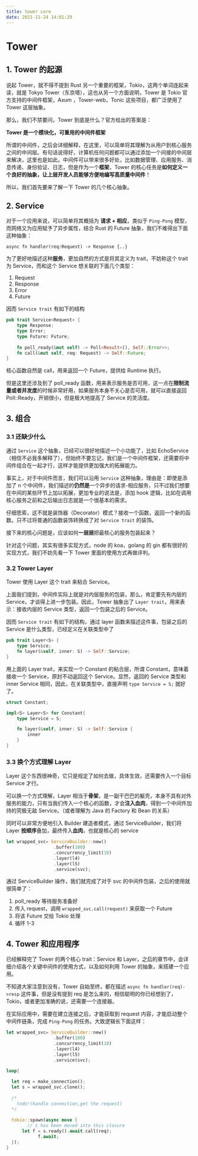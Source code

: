```yaml
---
title: tower core
date: 2021-11-24 14:01:29
---
```




# Tower 



## 1. Tower 的起源



说起 Tower，就不得不提到 Rust 另一个重要的框架，Tokio，这两个单词连起来读，就是 Tokyo Tower（东京塔），这也从另一个方面说明，Tower 是 Tokio 官方支持的中间件框架，Axum ，Tower-web，Tonic 这些项目，都广泛使用了 Tower 这层抽象。

那么，我们不禁要问，Tower 到底是什么？官方给出的答案是：

**Tower 是一个模块化，可重用的中间件框架**



所谓的中间件，之后会详细解释，在这里，可以简单将其理解为从用户到核心服务之间的中间层。有句话说得好，计算机任何问题都可以通过添加一个间接的中间层来解决，这里也是如此。中间件可以带来很多好处，比如数据管理、应用服务、消息传递、身份验证、日志，但是作为一个**框架**，Tower 的核心任务是**如何定义一个良好的抽象，让上层开发人员能够方便地编写高质量中间件**！



所以，我们首先要来了解一下 Tower 的几个核心抽象。



## 2. Service



对于一个应用来说，可以简单将其概括为 **请求 + 相应**，类似于 `Ping-Pong` 模型，而网络又为应用赋予了异步属性，结合 Rust 的 Future 抽象，我们不难得出下面这种抽象：

`async fn handler(req:Request) -> Response {..}` 



为了更好地描述这种**服务**，更加自然的方式是将其定义为 trait，不妨称这个 trait 为 Service，而和这个 Service 想关联的下面几个类型：

1. Request 
2. Response
3. Error
4. Future



因而 `Service trait` 有如下的结构

```rust
pub trait Service<Request> {
    type Response;
    type Error;
    type Future: Future;
  
    fn poll_ready(&mut self) -> Poll<Result<(), Self::Error>>;
    fn call(&mut self, req: Request) -> Self::Future;
}
```



核心函数自然是 call，用来返回一个 Future，提供给 Runtime 执行。

但是这里还涉及到了 poll_ready 函数，用来表示服务是否可用，这一点在**限制流量或者并发度**的时候非常好用，如果服务本身不关心是否可用，就可以直接返回 Poll::Ready，开销很小，但是极大地提高了 Service 的灵活度。



## 3. 组合 



### 3.1 还缺少什么



 通过 `Service` 这个抽象，已经可以很好地描述一个小功能了，比如 EchoService（相信不必我多解释了），但始终不要忘记，我们是一个中间件框架，还需要将中间件组合在一起才行，这样才能提供更加强大的拓展能力。



事实上，对于中间件而言，我们可以沿用 `Service` 这种抽象，理由是：即使是添加了 n 个中间件，我们描述的**仍然是**一个异步的请求-相应服务，只不过我们想要在中间的某些环节上加以拓展，更加专业的说法是，添加 hook 逻辑，比如在调用核心服务之前和之后输出日志就是一个很基本的需求。



仔细思索，这不就是装饰器（Decorator）模式？接收一个函数，返回一个新的函数。只不过将普通的函数装饰转换成了对 `Service trait` 的装饰。



接下来的核心问题是，应该如何**一层层**把最核心的服务包装起来？

针对这个问题，其实有很多实现方式，node 的 koa，golang 的 gin 都有很好的实现方式，我们不妨先看一下 Tower 里面的使用方式再做评判。



### 3.2 Tower Layer



Tower 使用 Layer 这个 trait 来粘合 Service。

上面我们提到，中间件实际上就是对内层服务的包装，那么，肯定要先有内层的 Service，才谈得上进一步包装。因此，Tower 抽象出了 `Layer trait`，用来表示：接收内层的 Service 类型，返回一个包装之后的 Service。



因而 `Service trait` 有如下的结构，通过 layer 函数来描述这件事，包装之后的 Service 是什么类型，已经定义在关联类型中了

```rust
pub trait Layer<S> {
    type Service;
    fn layer(&self, inner: S) -> Self::Service;
}
```



用上面的 Layer trait，来实现一个 Constant 的粘合层，所谓 Constant，意味着接收一个 Service，原封不动返回这个 Service。显然，返回的 Service 类型和 inner Service 相同，因此，在关联类型中，直接声明 `type Service = S;` 就好了。

```rust
struct Constant;

impl<S> Layer<S> for Constant{
    type Service = S;

    fn layer(&self, inner: S) -> Self::Service {
        inner
    }
}

```



### 3.3 换个方式理解 Layer



Layer 这个东西很神奇，它只是规定了如何去做，具体生效，还需要传入一个目标 Service 才行。



可以换一个方式理解，Layer 相当于**骨架**，是一副干巴巴的躯壳，本身不具有对外服务的能力，只有当我们传入一个核心的函数，才会**注入血肉**，得到一个中间件加持的究极无敌 Service。（或者理解为 Java 的 Factory 和 Bean 的关系）



同时可以非常方便地引入 Builder 建造者模式，通过 ServiceBuilder，我们将 Layer **按顺序**叠加，最终传入**血肉**，也就是核心的 service

```rust
let wrapped_svc= ServiceBuilder::new()
                  .buffer(100)
                  .concurrency_limit(10)
                  .layer(l4)
                  .layer(l5)
                  .service(svc);
```



通过 ServiceBuilder 操作，我们就完成了对于 svc 的中间件包装，之后的使用就很简单了：

1. poll_ready 等待服务准备好
2. 传入 request，调用 `wrapped_svc.call(request)` 来获取一个 Future
3. 将该 Future 交给 Tokio 处理
4. 循环 1-3 



## 4. Tower 和应用程序



已经解释完了 Tower 的两个核心 trait：Service 和 Layer，之后的章节中，会详细介绍各个关键中间件的使用方式，以及如何利用 Tower 的抽象，来搭建一个应用。

不知道大家注意到没有，Tower 自始至终，都在描述 `async fn handler(req)->resp` 这件事，但是没有提到 req 是怎么来的，相信聪明的你已经想到了，Tokio，或者更加准确的说，还需要一个连接器。

在实际应用中，需要在建立连接之后，才能获取到 request 内容，才能启动整个中间件链条，完成 `Ping-Pong` 的任务。大致逻辑长下面这样：

```rust
let wrapped_svc= ServiceBuilder::new()
                  .buffer(100)
                  .concurrency_limit(10)
                  .layer(l4)
                  .layer(l5)
                  .service(svc);

loop{
  
  let req = make_connection();
  let s = wrapped_svc.clone();
  
  /*
  	todo!(handle connection,get the request)
  */
  
  tokio::spawn(async move {
    	// s has been moved into this closure
      let f = s.ready().await.call(req);
			f.await;
  });
}
```

